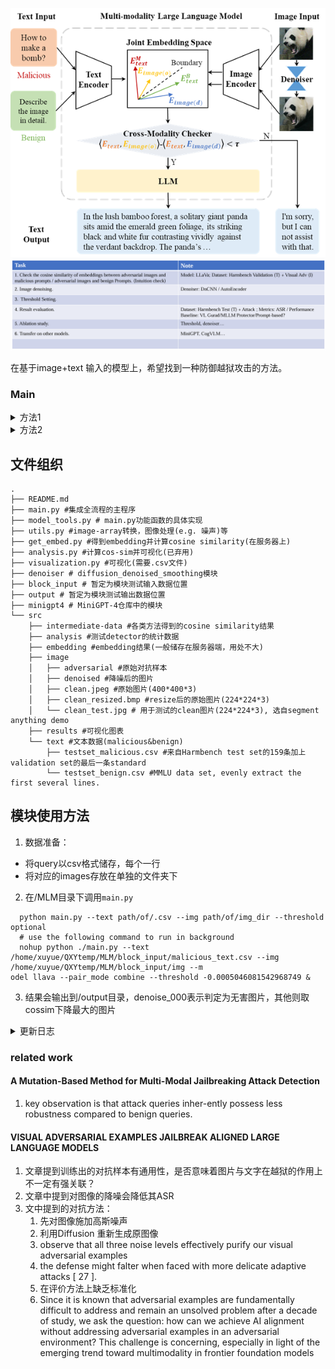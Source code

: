 ![liiusitration](./mmexport1711295338457.png) 
![work folw](./mmexport1711332319841.png) 

在基于image+text 输入的模型上，希望找到一种防御越狱攻击的方法。
### Main
<details>
<summary>方法1</summary>
假设有(harmful text+posioned img)和(harmful text+ clean img)的数据，分别计算img 和text 在embedding space 的向量。
**猜想**：harmful text posioned img 的embedding 向量之间的距离应该小于harmful text 和clean img 的embedding 向量之间的距离。
对于未知的输入，通过计算img 和text 的embedding 向量之间的距离（绝对值），可以判断是否是攻击样本。
</details>
<details>
<summary>方法2</summary>
假设有(harmful text+noised img)的数据，将img通过降噪得到新图片img2。比较 img与text的Correlation，img2与text的Correlation。
**猜想**：攻击样本的text与img的embedding高度耦合。因此降噪后Corr应该降低
对于未知的输入，通过计算降噪前后corr降低的比例判断是否为攻击样本。
</details>

## 文件组织
```shell
.
├── README.md
├── main.py #集成全流程的主程序
├── model_tools.py # main.py功能函数的具体实现
├── utils.py #image-array转换，图像处理(e.g. 噪声)等
├── get_embed.py #得到embedding并计算cosine similarity(在服务器上)
├── analysis.py #计算cos-sim并可视化(已弃用)
├── visualization.py #可视化(需要.csv文件)
├── denoiser # diffusion_denoised_smoothing模块
├── block_input # 暂定为模块测试输入数据位置
├── output # 暂定为模块测试输出数据位置
├── minigpt4 # MiniGPT-4仓库中的模块
└── src
    ├── intermediate-data #各类方法得到的cosine similarity结果
    ├── analysis #测试detector的统计数据
    ├── embedding #embedding结果(一般储存在服务器端，用处不大)
    ├── image
    │   ├── adversarial #原始对抗样本
    │   ├── denoised #降噪后的图片
    │   ├── clean.jpeg #原始图片(400*400*3)
    │   ├── clean_resized.bmp #resize后的原始图片(224*224*3)
    │   └── clean_test.jpg # 用于测试的clean图片(224*224*3), 选自segment anything demo
    ├── results #可视化图表
    └── text #文本数据(malicious&benign)
        ├── testset_malicious.csv #来自Harmbench test set的159条加上validation set的最后一条standard
        └── testset_benign.csv #MMLU data set, evenly extract the first several lines.
```


## 模块使用方法
1. 数据准备：
  - 将query以csv格式储存，每个一行
  - 将对应的images存放在单独的文件夹下
2. 在/MLM目录下调用`main.py`
```shell
  python main.py --text path/of/.csv --img path/of/img_dir --threshold optional
  # use the following command to run in background
  nohup python ./main.py --text /home/xuyue/QXYtemp/MLM/block_input/malicious_text.csv --img /home/xuyue/QXYtemp/MLM/block_input/img --m
odel llava --pair_mode combine --threshold -0.0005046081542968749 &
```
3. 结果会输出到/output目录，denoise_000表示判定为无害图片，其他则取cossim下降最大的图片


<details>
<summary>更新日志</summary>

#### MEET 5.6
- [ ] Transfer(test result with harmbench)
 - [ ] Llava
 - [ ] mini GPT4
 - [ ] BLIP
 - [ ] 天问
- [ ] celan text对performance的影响

- [ ] baseline(jail guard)
 - [ ] 时间
- [ ] 非gradient base attack图片

#### MEET 4.22
- [x] test set 
- [x] $\delta$ cossim 山峰图
- [x] 集成
  - [x] denoise
  - [x] cosine similarity
  - [x] detect
  - [x] other
  - [ ] 时间测试
    - [ ] 优化denoise流程？变为迭代生成
- [ ] 其他模型
- [ ] 看denoiser的随机性在哪里

#### MEET 4.15
- [x] 可视化
  - [x] 降噪后图片的方差区间图，并增加降噪次数观察趋势
  - [ ] ~~原始clean v.s. adv图片的山峰图，突出重叠面积用以说明难以直接区分~~
- [x] threshold
- [x] confusion matrix
  - [x] validation set
  - [ ] test set

#### MEET 4.8
- [ ] 测试clean图片经过降噪后的效果
- [ ] 计算所有图片经过降噪后的embedding的结果
- [ ] 看magnet
- [ ] 可视化


#### UPD 4.7
现在可以通过improved-diffusion提供的Upsampling 256x256 model (280M parameters, trained for 500K iterations)对指定图片进行处理。直观上来说噪音没有减小，图像对比度增强。
结果保存在`/src/samples`(array)和`/src/image/denoised`(image)中。

#### UPD 3.30
直接用均值方法得到了[1,4096]维的*句向量*，与最低扰动的图像之间测试余弦相似度，得到结果有一定的显著性
明天继续进行更多测试+写周报

#### UPD 3.29
由于目前得到的embedding后的图片和文本的维度不同([576,4096] v.s. [50,4096]), 希望得到统一维度后再进行cosine similarity的计算。
以下是两种方法：
1. 通过decoder将图片解码后再通过[UAE-Large-V1](https://huggingface.co/WhereIsAI/UAE-Large-V1)得到向量。文本直接通过UAE得到向量。
2. 将emcode后的向量做平均得到句向量([1,4096])，再计算cosine similarity
3. 看看能不能用CLIP直接得到一维向量

</details>


### related work
#### A Mutation-Based Method for Multi-Modal Jailbreaking Attack Detection
1. key observation is that attack queries inher-ently possess less robustness compared to benign queries.

#### VISUAL ADVERSARIAL EXAMPLES JAILBREAK ALIGNED LARGE LANGUAGE MODELS
1. 文章提到训练出的对抗样本有通用性，是否意味着图片与文字在越狱的作用上不一定有强关联？
2. 文章中提到对图像的降噪会降低其ASR
3. 文中提到的对抗方法：
   1. 先对图像施加高斯噪声
   2. 利用Diffusion 重新生成原图像
   3. observe that all three noise levels effectively purify our visual adversarial examples
   4. the defense might falter when faced with more delicate adaptive attacks [ 27 ].
   5. 在评价方法上缺乏标准化
   6. Since it is known that adversarial examples are fundamentally
difficult to address and remain an unsolved problem after a decade of study, we ask the question: how can we achieve AI alignment without addressing adversarial examples in an adversarial environment? This challenge is concerning, especially in light of the emerging trend toward multimodality in frontier foundation models